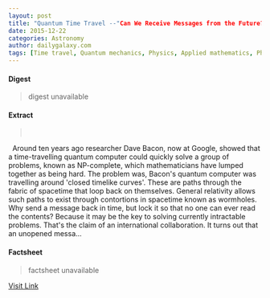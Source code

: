 ```yaml
---
layout: post
title: "Quantum Time Travel --"Can We Receive Messages from the Future?""
date: 2015-12-22
categories: Astronomy
author: dailygalaxy.com
tags: [Time travel, Quantum mechanics, Physics, Applied mathematics, Philosophy, Solid state engineering, Theoretical physics, Mechanics, Modern physics, Scientific theories, Science, Metaphysics, Physical sciences, Particle physics, Cognitive science]
---
```



#### Digest
>digest unavailable

#### Extract
>       Around ten years ago researcher Dave Bacon, now at Google, showed that a time-travelling quantum computer could quickly solve a group of problems, known as NP-complete, which mathematicians have lumped together as being hard. The problem was, Bacon's quantum computer was travelling around 'closed timelike curves'. These are paths through the fabric of spacetime that loop back on themselves. General relativity allows such paths to exist through contortions in spacetime known as wormholes. Why send a message back in time, but lock it so that no one can ever read the contents? Because it may be the key to solving currently intractable problems. That's the claim of an international collaboration. It turns out that an unopened messa...

#### Factsheet
>factsheet unavailable

[Visit Link](http://www.dailygalaxy.com/my_weblog/2015/12/quantum-time-travel-can-we-receive-messages-from-the-future.html)


